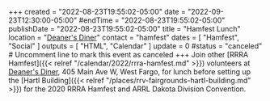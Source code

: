 +++
created = "2022-08-23T19:55:02-05:00"
date = "2022-09-23T12:30:00-05:00"
#endTime = "2022-08-23T19:55:02-05:00"
publishDate = "2022-08-23T19:55:02-05:00"
title = "Hamfest Lunch"
location = "[Deaner's Diner](https://maps.google.com/?q=Deaner%E2%80%99s%20Diner%20405%20Main%20Ave%20WWest%20Fargo,%20ND%2058078)"
contact = "hamfest"
dates = [ "Hamfest", "Social" ]
outputs = [ "HTML", "Calendar" ]
update = 0
#status = "canceled"	# Uncomment line to mark this event as canceled	
+++
Join other [RRRA Hamfest]({{< relref "/calendar/2022/rrra-hamfest.md" >}})
volunteers at
[Deaner's Diner](https://maps.google.com/?q=Deaner%E2%80%99s%20Diner%20405%20Main%20Ave%20WWest%20Fargo,%20ND%2058078),
405 Main Ave W, West Fargo, for lunch before setting up the
[Hartl Building]({{< relref "/places/rrv-fairgrounds-hartl-building.md" >}})
for the 2020 RRRA Hamfest and ARRL Dakota Division Convention.

